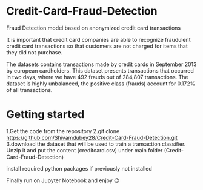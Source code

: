 # Credit-Card-Fraud-Detection

Fraud Detection model based on anonymized credit card transactions

It is important that credit card companies are able to recognize fraudulent credit card transactions so that customers are not charged for items that they did not purchase.

The datasets contains transactions made by credit cards in September 2013 by european cardholders. This dataset presents transactions that occurred in two days, where we have 492 frauds out of 284,807 transactions. The dataset is highly unbalanced, the positive class (frauds) account for 0.172% of all transactions.

# Getting started

1.Get the code from the repository
2.git clone https://github.com/Shivamdubey28/Credit-Card-Fraud-Detection.git 
3.download the dataset that will be used to train a transaction classifier. Unzip it and put the content (creditcard.csv) under main folder (Credit-Card-Fraud-Detection)

install required python packages if previously not installed

Finally run on Jupyter Notebook and enjoy 😉
